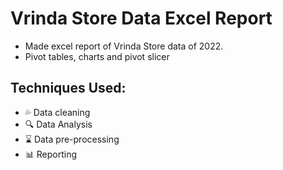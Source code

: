 # Vrinda Store Data Excel Report
- Made excel report of Vrinda Store data of 2022.
- Pivot tables, charts and pivot slicer
## Techniques Used:
- 💦 Data cleaning
- 🔍 Data Analysis
- ⌛ Data pre-processing
- 📊 Reporting
